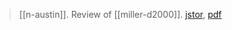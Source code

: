 > [[n-austin]]. Review of [[miller-d2000]]. [jstor](https://www.jstor.org/stable/30224288), [pdf](a/n-austin2002.pdf)